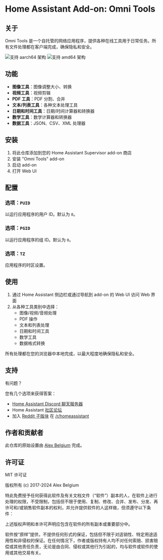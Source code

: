 # Home Assistant Add-on: Omni Tools

## 关于

Omni Tools 是一个自托管的网络应用程序，提供各种在线工具用于日常任务。所有文件处理都在客户端完成，确保隐私和安全。

![支持 aarch64 架构][aarch64-shield] ![支持 amd64 架构][amd64-shield]

## 功能

- **图像工具**：图像调整大小、转换
- **视频工具**：视频剪辑
- **PDF 工具**：PDF 分割、合并
- **文本/列表工具**：各种文本处理工具
- **日期和时间工具**：日期/时间计算器和转换器
- **数学工具**：数学计算器和转换器
- **数据工具**：JSON、CSV、XML 处理器

## 安装

1. 将此仓库添加到您的 Home Assistant Supervisor add-on 商店
2. 安装 "Omni Tools" add-on
3. 启动 add-on
4. 打开 Web UI

## 配置

### 选项：`PUID`

以运行应用程序的用户 ID。默认为 `0`。

### 选项：`PGID`

以运行应用程序的组 ID。默认为 `0`。

### 选项：`TZ`

应用程序的时区设置。

## 使用

1. 通过 Home Assistant 侧边栏或通过导航到 add-on 的 Web UI 访问 Web 界面
2. 从各种工具类别中选择：
   - 图像/视频/音频处理
   - PDF 操作
   - 文本和列表处理
   - 日期和时间工具
   - 数学工具
   - 数据格式转换

所有处理都在您的浏览器中本地完成，以最大程度地确保隐私和安全。

## 支持

有问题？

您有几个选项来获得答案：

- [Home Assistant Discord 聊天服务器][discord]
- Home Assistant [社区论坛][forum]
- 加入 [Reddit 子版块][reddit] 在 [/r/homeassistant][reddit]

## 作者和贡献者

此仓库的原始设置由 [Alex Belgium][alexbelgium] 完成。

## 许可证

MIT 许可证

版权所有 (c) 2017-2024 Alex Belgium

特此免费授予任何获得此软件及有关文档文件（“软件”）副本的人，在软件上进行处理的权限，不受限制，包括但不限于使用、复制、修改、合并、发布、分发、再许可和/或销售软件副本的权利，并允许提供软件的人这样做，但须遵守以下条件：

上述版权声明和本许可声明应包含在软件的所有副本或重要部分中。

软件按“原样”提供，不提供任何形式的保证，包括但不限于对适销性、特定用途适用性和非侵权的保证。在任何情况下，作者或版权持有人均不对任何索赔、损害赔偿或其他责任负责，无论是由合同、侵权或其他行为引起的，均与软件或软件的使用或其他交易有关。

[aarch64-shield]: https://img.shields.io/badge/aarch64-yes-green.svg
[amd64-shield]: https://img.shields.io/badge/amd64-yes-green.svg
[alexbelgium]: https://github.com/alexbelgium
[discord]: https://discord.gg/c5DvZ4e
[forum]: https://community.home-assistant.io
[reddit]: https://reddit.com/r/homeassistant